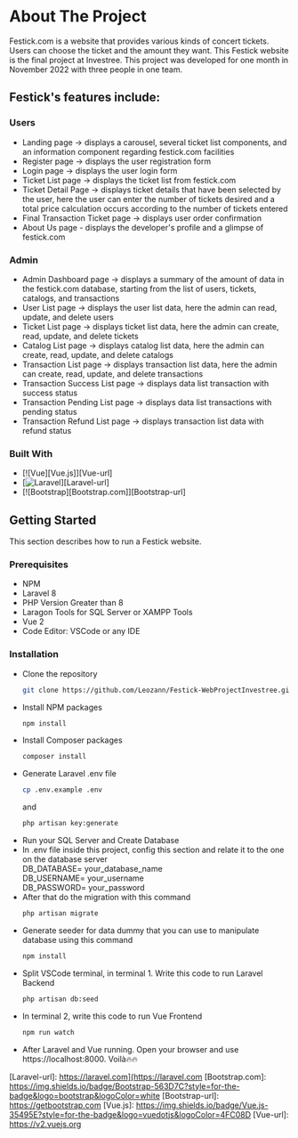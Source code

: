 # About The Project
Festick.com is a website that provides various kinds of concert tickets. Users can choose the ticket and the amount they want. This Festick website is the final project at Investree. This project was developed for one month in November 2022 with three people in one team.

## Festick's features include:
### Users
- Landing page -> displays a carousel, several ticket list components, and an information component regarding festick.com facilities
- Register page -> displays the user registration form
- Login page -> displays the user login form
- Ticket List page -> displays the ticket list from festick.com
- Ticket Detail Page -> displays ticket details that have been selected by the user, here the user can enter the number of tickets desired and a total price calculation occurs according to the number of tickets entered
- Final Transaction Ticket page -> displays user order confirmation
- About Us page - displays the developer's profile and a glimpse of festick.com

### Admin
- Admin Dashboard page -> displays a summary of the amount of data in the festick.com database, starting from the list of users, tickets, catalogs, and transactions
- User List page -> displays the user list data, here the admin can read, update, and delete users
- Ticket List page -> displays ticket list data, here the admin can create, read, update, and delete tickets
- Catalog List page -> displays catalog list data, here the admin can create, read, update, and delete catalogs
- Transaction List page -> displays transaction list data, here the admin can create, read, update, and delete transactions
- Transaction Success List page -> displays data list transaction with success status
- Transaction Pending List page -> displays data list transactions with pending status
- Transaction Refund List page -> displays transaction list data with refund status

### Built With
* [![Vue][Vue.js]][Vue-url]
* [![Laravel][Laravel.com]][Laravel-url]
* [![Bootstrap][Bootstrap.com]][Bootstrap-url]

## Getting Started
This section describes how to run a Festick website.

### Prerequisites
* NPM
* Laravel 8
* PHP Version Greater than 8
* Laragon Tools for SQL Server or XAMPP Tools
* Vue 2
* Code Editor: VSCode or any IDE

### Installation
- Clone the repository
    ```sh
    git clone https://github.com/Leozann/Festick-WebProjectInvestree.git
    ```
- Install NPM packages
   ```sh
   npm install
   ```
- Install Composer packages
   ```sh
   composer install
   ```
- Generate Laravel .env file
   ```sh
   cp .env.example .env
   ```
   and
   ```sh
   php artisan key:generate
   ```
- Run your SQL Server and Create Database
- In .env file inside this project, config this section and relate it to the one on the database server<br/>
    DB_DATABASE= your_database_name<br/>
    DB_USERNAME= your_username<br/>
    DB_PASSWORD= your_password<br/>
- After that do the migration with this command
   ```sh
   php artisan migrate
   ```
- Generate seeder for data dummy that you can use to manipulate database using this command
   ```sh
   npm install
   ```
- Split VSCode terminal, in terminal 1. Write this code to run Laravel Backend
   ```sh
   php artisan db:seed
   ```
- In terminal 2, write this code to run Vue Frontend
   ```sh
   npm run watch
   ```
- After Laravel and Vue running. Open your browser and use https://localhost:8000. Voilà🔥🔥


[Laravel.com]: https://img.shields.io/badge/Laravel-FF2D20?style=for-the-badge&logo=laravel&logoColor=white
[Laravel-url]: https://laravel.com](https://laravel.com
[Bootstrap.com]: https://img.shields.io/badge/Bootstrap-563D7C?style=for-the-badge&logo=bootstrap&logoColor=white
[Bootstrap-url]: https://getbootstrap.com
[Vue.js]: https://img.shields.io/badge/Vue.js-35495E?style=for-the-badge&logo=vuedotjs&logoColor=4FC08D
[Vue-url]: https://v2.vuejs.org
